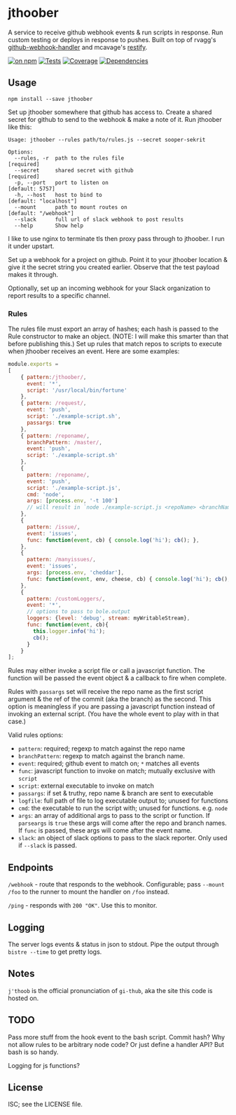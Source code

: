 # jthoober

A service to receive github webhook events & run scripts in response. Run custom testing or deploys in response to pushes. Built on top of rvagg's [github-webhook-handler](https://github.com/rvagg/github-webhook-handler) and mcavage's [restify](http://mcavage.me/node-restify/).

[![on npm](https://img.shields.io/npm/v/jthoober.svg?style=flat)](https://www.npmjs.org/package/jthoober)  [![Tests](https://img.shields.io/travis/ceejbot/jthoober.svg?style=flat)](http://travis-ci.org/ceejbot/jthoober)  [![Coverage](https://img.shields.io/coveralls/ceejbot/jthoober.svg?style=flat)](https://coveralls.io/github/ceejbot/jthoober?branch=master) [![Dependencies](https://img.shields.io/david/ceejbot/jthoober.svg?style=flat)](https://david-dm.org/ceejbot/jthoober)

## Usage

`npm install --save jthoober`

Set up jthoober somewhere that github has access to. Create a shared secret for github to send to the webhook & make a note of it. Run jthoober like this:

```shell
Usage: jthoober --rules path/to/rules.js --secret sooper-sekrit

Options:
  --rules, -r  path to the rules file                         [required]
  --secret     shared secret with github                      [required]
  -p, --port   port to listen on                              [default: 5757]
  -h, --host   host to bind to                                [default: "localhost"]
  --mount      path to mount routes on                        [default: "/webhook"]
  --slack      full url of slack webhook to post results
  --help       Show help
```

I like to use nginx to terminate tls then proxy pass through to jthoober. I run it under upstart.

Set up a webhook for a project on github. Point it to your jthoober location & give it the secret string you created earlier. Observe that the test payload makes it through.

Optionally, set up an incoming webhook for your Slack organization to report results to a specific channel.

### Rules

The rules file must export an array of hashes; each hash is passed to the Rule constructor to make an object. (NOTE: I will make this smarter than that before publishing this.) Set up rules that match repos to scripts to execute when jthoober receives an event. Here are some examples:

```javascript
module.exports =
[
    { pattern:/jthoober/,
      event: '*',
      script: '/usr/local/bin/fortune'
    },
    { pattern: /request/,
      event: 'push',
      script: './example-script.sh',
      passargs: true
    },
    { pattern: /reponame/,
      branchPattern: /master/,
      event: 'push',
      script: './example-script.sh'
    },
    {
      pattern: /reponame/,
      event: 'push',
      script: './example-script.js',
      cmd: 'node',
      args: [process.env, '-t 100']
      // will result in `node ./example-script.js <repoName> <branchName> <env> -t 100`
    },
    {
      pattern: /issue/,
      event: 'issues',
      func: function(event, cb) { console.log('hi'); cb(); },
    },
    {
      pattern: /manyissues/,
      event: 'issues',
      args: [process.env, 'cheddar'],
      func: function(event, env, cheese, cb) { console.log('hi'); cb(); }
    },
    {
      pattern: /customLoggers/,
      event: '*',
      // options to pass to bole.output
      loggers: {level: 'debug', stream: myWritableStream},
      func: function(event, cb){
        this.logger.info('hi');
        cb();
      }
    }
];
```

Rules may either invoke a script file or call a javascript function. The function will be passed the event object & a callback to fire when complete.

Rules with `passargs` set will receive the repo name as the first script argument & the ref of the commit (aka the branch) as the second. This option is meaningless if you are passing a javascript function instead of invoking an external script. (You have the whole event to play with in that case.)

Valid rules options:

* `pattern`: required; regexp to match against the repo name
* `branchPattern`: regexp to match against the branch name.
* `event`: required; github event to match on; `*` matches all events
* `func`: javascript function to invoke on match; mutually exclusive with `script`
* `script`: external executable to invoke on match
* `passargs`: if set & truthy, repo name & branch are sent to executable
* `logfile`: full path of file to log executable output to; unused for functions
* `cmd`: the executable to run the script with; unused for functions. e.g. `node`
* `args`: an array of additional args to pass to the script or function. If `parseargs` is `true` these args will come after the repo and branch names. If `func` is passed, these args will come after the event name.
* `slack`: an object of slack options to pass to the slack reporter. Only used if `--slack` is passed.

## Endpoints

`/webhook` - route that responds to the webhook. Configurable; pass `--mount /foo` to the runner to mount the handler on `/foo` instead.

`/ping` - responds with `200 "OK"`. Use this to monitor.

## Logging

The server logs events & status in json to stdout. Pipe the output through `bistre --time` to get pretty logs.

## Notes

`j'thoob` is the official pronunciation of `gi-thub`, aka the site this code is hosted on.

## TODO

Pass more stuff from the hook event to the bash script. Commit hash? Why not allow rules to be arbitrary node code? Or just define a handler API? But bash is so handy.

Logging for js functions?

## License

ISC; see the LICENSE file.
